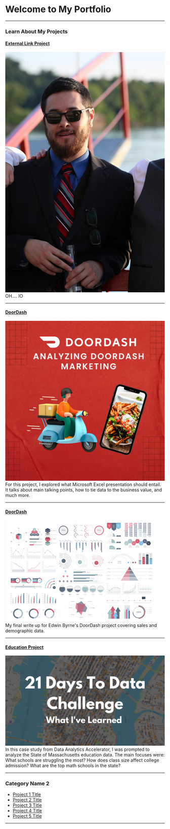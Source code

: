 # Welcome to My Portfolio

---

### Learn About My Projects

#### [External Link Project](https://analystedwin.carrd.co/)
<img src="images/KJ34FiE.JPG?raw=true"/>
OH....
IO

---
#### [DoorDash]([https://www.linkedin.com/pulse/whats-dinner-how-do-doordash-sales-demographics-look-edwin-byrne-ye4ic/?trackingId=4u8paoowSq6XqIdQFDrRxQ%3D%3D](https://www.linkedin.com/feed/update/urn:li:activity:7246209355589541889/))
<img src="images/Red Simple 3D Food Delivery Order Instagram Post (1).png?raw=true"/>
For this project, I explored what Microsoft Excel presentation should entail. It talks about main talking points, how to tie data to the business value, and much more. 

---
#### [DoorDash](https://www.linkedin.com/pulse/whats-dinner-how-do-doordash-sales-demographics-look-edwin-byrne-ye4ic/?trackingId=4u8paoowSq6XqIdQFDrRxQ%3D%3D)
[<img src="images/dummy_thumbnail.jpg?raw=true"/>](https://www.linkedin.com/pulse/what-i-learned-21-days-data-avery-smith)
My final write up for Edwin Byrne's DoorDash project covering sales and demographic data. 


---
#### [Education Project](https://www.linkedin.com/pulse/massachusetts-education-analysis-samantha-paul/)
[<img src="images/21 Days To Data Challenge What I've Learned Cover.png?raw=true"/>](https://www.linkedin.com/pulse/what-i-learned-21-days-data-avery-smith)
In this case study from Data Analytics Accelerator, I was prompted to analyze the State of Massachusetts education data. The main focuses were:
What schools are struggling the most?
How does class size affect college admission?
What are the top math schools in the state? 

---

### Category Name 2

- [Project 1 Title](http://example.com/)
- [Project 2 Title](http://example.com/)
- [Project 3 Title](http://example.com/)
- [Project 4 Title](http://example.com/)
- [Project 5 Title](http://example.com/)

---





